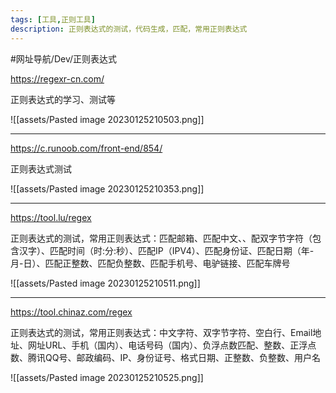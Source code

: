 ```yaml
---
tags: [工具,正则工具]
description: 正则表达式的测试，代码生成，匹配，常用正则表达式
---
```


#网址导航/Dev/正则表达式


https://regexr-cn.com/

正则表达式的学习、测试等

![[assets/Pasted image 20230125210503.png]]

---

https://c.runoob.com/front-end/854/

正则表达式测试

![[assets/Pasted image 20230125210353.png]]

---

https://tool.lu/regex

正则表达式的测试，常用正则表达式：匹配邮箱、匹配中文、、配双字节字符（包含汉字）、匹配时间（时:分:秒）、匹配IP（IPV4）、匹配身份证、匹配日期（年-月-日）、匹配正整数、匹配负整数、匹配手机号、电驴链接、匹配车牌号

![[assets/Pasted image 20230125210511.png]]

---

https://tool.chinaz.com/regex

正则表达式的测试，常用正则表达式：中文字符、双字节字符、空白行、Email地址、网址URL、手机（国内）、电话号码（国内）、负浮点数匹配、整数、正浮点数、腾讯QQ号、邮政编码、IP、身份证号、格式日期、正整数、负整数、用户名

![[assets/Pasted image 20230125210525.png]]